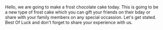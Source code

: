 Hello, we are going to make a frost chocolate cake today.
This is going to be a new type of frost cake which you can gift your friends on their bday or share with your family members on any special occassion. Let's get stated.
Best Of Luck and don't forget to share your experience with us.
